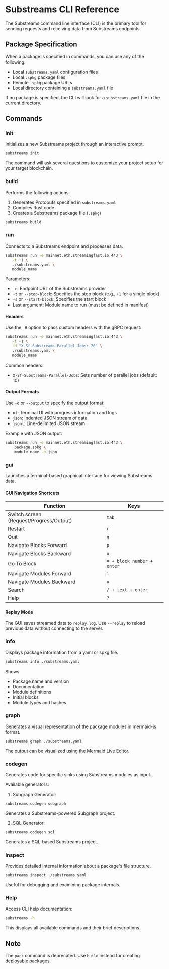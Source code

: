 # Substreams CLI Reference

The Substreams command line interface (CLI) is the primary tool for sending requests and receiving data from Substreams endpoints.

## Package Specification

When a package is specified in commands, you can use any of the following:
- Local `substreams.yaml` configuration files
- Local `.spkg` package files
- Remote `.spkg` package URLs
- Local directory containing a `substreams.yaml` file

If no package is specified, the CLI will look for a `substreams.yaml` file in the current directory.

## Commands

### init

Initializes a new Substreams project through an interactive prompt.

```bash
substreams init
```

The command will ask several questions to customize your project setup for your target blockchain.

### build

Performs the following actions:
1. Generates Protobufs specified in `substreams.yaml`
2. Compiles Rust code
3. Creates a Substreams package file (`.spkg`)

```bash
substreams build
```

### run

Connects to a Substreams endpoint and processes data.

```bash
substreams run -e mainnet.eth.streamingfast.io:443 \
   -t +1 \
   ./substreams.yaml \
   module_name
```

Parameters:
- `-e`: Endpoint URL of the Substreams provider
- `-t` or `--stop-block`: Specifies the stop block (e.g., `+1` for a single block)
- `-s` or `--start-block`: Specifies the start block
- Last argument: Module name to run (must be defined in manifest)

#### Headers

Use the `-H` option to pass custom headers with the gRPC request:

```bash
substreams run -e mainnet.eth.streamingfast.io:443 \
   -t +1 \
   -H "X-Sf-Substreams-Parallel-Jobs: 20" \
   ./substreams.yaml \
   module_name
```

Common headers:
- `X-Sf-Substreams-Parallel-Jobs`: Sets number of parallel jobs (default: 10)

#### Output Formats

Use `-o` or `--output` to specify the output format:
- `ui`: Terminal UI with progress information and logs
- `json`: Indented JSON stream of data
- `jsonl`: Line-delimited JSON stream

Example with JSON output:
```bash
substreams run -e mainnet.eth.streamingfast.io:443 \
    package.spkg \
    module_name -o json
```

### gui

Launches a terminal-based graphical interface for viewing Substreams data.

#### GUI Navigation Shortcuts

| Function | Keys |
|----------|------|
| Switch screen (Request/Progress/Output) | `tab` |
| Restart | `r` |
| Quit | `q` |
| Navigate Blocks Forward | `p` |
| Navigate Blocks Backward | `o` |
| Go To Block | `= + block number + enter` |
| Navigate Modules Forward | `i` |
| Navigate Modules Backward | `u` |
| Search | `/ + text + enter` |
| Help | `?` |

#### Replay Mode

The GUI saves streamed data to `replay.log`. Use `--replay` to reload previous data without connecting to the server.

### info

Displays package information from a yaml or spkg file.

```bash
substreams info ./substreams.yaml
```

Shows:
- Package name and version
- Documentation
- Module definitions
- Initial blocks
- Module types and hashes

### graph

Generates a visual representation of the package modules in mermaid-js format.

```bash
substreams graph ./substreams.yaml
```

The output can be visualized using the Mermaid Live Editor.

### codegen

Generates code for specific sinks using Substreams modules as input.

Available generators:

1. Subgraph Generator:
```bash
substreams codegen subgraph
```
Generates a Substreams-powered Subgraph project.

2. SQL Generator:
```bash
substreams codegen sql
```
Generates a SQL-based Substreams project.

### inspect

Provides detailed internal information about a package's file structure.

```bash
substreams inspect ./substreams.yaml
```

Useful for debugging and examining package internals.

### Help

Access CLI help documentation:

```bash
substreams -h
```

This displays all available commands and their brief descriptions.

## Note

The `pack` command is deprecated. Use `build` instead for creating deployable packages.
